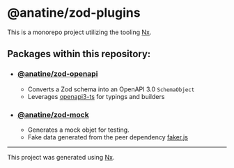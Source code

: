 

# @anatine/zod-plugins

This is a monorepo project utilizing the tooling [Nx](https://nx.dev).

## Packages within this repository:

- ### [@anatine/zod-openapi](./libs/zod-openapi/README.md)
  - Converts a Zod schema into an OpenAPI 3.0 `SchemaObject`
  - Leverages [openapi3-ts](https://www.npmjs.com/package/openapi3-ts) for typings and builders

- ### [@anatine/zod-mock](./libs/zod-mock/README.md)
  - Generates a mock objet for testing.
  - Fake data generated from the peer dependency [faker.js](https://www.npmjs.com/package/faker) 


----

This project was generated using [Nx](https://nx.dev).

